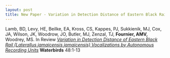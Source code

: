 ```yaml
---
layout: post
title: New Paper - Variation in Detection Distance of Eastern Black Rail (Laterallus jamaicensis jamaicensis) Vocalizations by Autonomous Recording Units
---
```


Lamb, BD, Levy, HE, Beilke, EA, Kross, CS, Kappes, PJ, Sukkienik, MJ, Cox, JA, Wilson, JK, Woodrow, JO, Butler, MJ, Zenzal, TJ, **Fournier, AMV,** Woodrey, MS. In Review [*Variation in Detection Distance of Eastern Black Rail (Laterallus jamaicensis jamaicensis) Vocalizations by Autonomous Recording Units*](https://github.com/aurielfournier/aurielfournier.github.io/blob/master/_pdfs/Lamb%20et%20al%20Fournier%202025%20Waterbirds.pdf) **Waterbirds** 48:1-13
